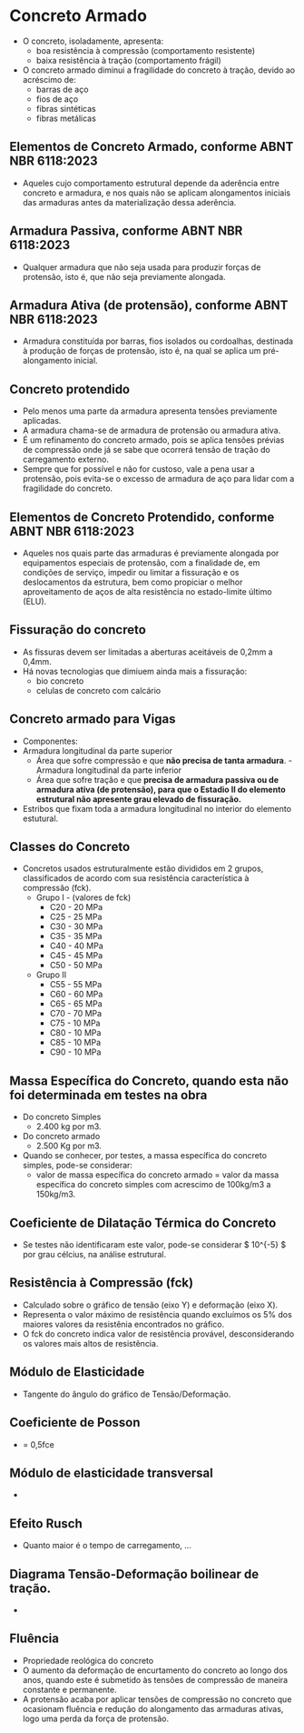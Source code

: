 # Concreto Armado
- O concreto, isoladamente, apresenta:
    - boa resistência à compressão (comportamento resistente)
    - baixa resistência à tração (comportamento frágil)
- O concreto armado diminui a fragilidade do concreto à tração, devido ao acréscimo de:
    - barras de aço
    - fios de aço
    - fibras sintéticas
    - fibras metálicas

## Elementos de Concreto Armado, conforme ABNT NBR 6118:2023
- Aqueles cujo comportamento estrutural depende da aderência entre concreto e armadura, e nos quais não se aplicam alongamentos iniciais das armaduras antes da materialização dessa aderência.

## Armadura Passiva, conforme ABNT NBR 6118:2023
- Qualquer armadura que não seja usada para produzir forças de protensão, isto é, que não seja previamente alongada.

## Armadura Ativa (de protensão), conforme ABNT NBR 6118:2023
- Armadura constituída por barras, fios isolados ou cordoalhas, destinada à produção de forças de protensão, isto é, na qual se aplica um pré-alongamento inicial.

## Concreto protendido
- Pelo menos uma parte da armadura apresenta tensões previamente aplicadas.
- A armadura chama-se de armadura de protensão ou armadura ativa.
- É um refinamento do concreto armado, pois se aplica tensões prévias de compressão onde já se sabe que ocorrerá tensão de tração do carregamento externo.
- Sempre que for possível e não for custoso, vale a pena usar a protensão, pois evita-se o excesso de armadura de aço para lidar com a fragilidade do concreto.

## Elementos de Concreto Protendido, conforme ABNT NBR 6118:2023
- Aqueles nos quais parte das armaduras é previamente alongada por equipamentos especiais de protensão, com a finalidade de, em condições de serviço, impedir ou limitar a fissuração e os deslocamentos da estrutura, bem como propiciar o melhor aproveitamento de aços de alta resistência no estado-limite último (ELU).

## Fissuração do concreto
- As fissuras devem ser limitadas a aberturas aceitáveis de 0,2mm a 0,4mm.
- Há novas tecnologias que dimiuem ainda mais a fissuração:
    - bio concreto
    - celulas de concreto com calcário

## Concreto armado para Vigas
- Componentes:
- Armadura longitudinal da parte superior
    - Área que sofre compressão e que **não precisa de tanta armadura**.
-Armadura longitudinal da parte inferior
    - Área que sofre tração e que **precisa de armadura passiva ou de armadura ativa (de protensão), para que o Estadio II do elemento estrutural não apresente grau elevado de fissuração.**
- Estribos que fixam toda a armadura longitudinal no interior do elemento estutural.

## Classes do Concreto
- Concretos usados estruturalmente estão divididos em 2 grupos, classificados de acordo com sua resistência característica à compressão (fck).
    - Grupo I - (valores de fck)
        - C20 -  20 MPa
        - C25 -  25 MPa
        - C30 -  30 MPa
        - C35 -  35 MPa
        - C40 -  40 MPa
        - C45 -  45 MPa
        - C50 -  50 MPa
    - Grupo II
        - C55 -  55 MPa
        - C60 -  60 MPa
        - C65 -  65 MPa
        - C70 -  70 MPa
        - C75 -  10 MPa
        - C80 -  10 MPa
        - C85 -  10 MPa
        - C90 -  10 MPa

## Massa Específica do Concreto, quando esta não foi determinada em testes na obra
- Do concreto Simples
    - 2.400 kg por m3.
- Do concreto armado
    - 2.500 Kg por m3.
- Quando se conhecer, por testes, a massa específica do concreto simples, pode-se considerar:
    - valor de massa específica do concreto armado = valor da massa específica do concreto simples com acrescimo de 100kg/m3 a 150kg/m3.

## Coeficiente de Dilatação Térmica do Concreto
- Se testes não identificaram este valor, pode-se considerar $ 10^{-5} $ por grau célcius, na análise estrutural.

## Resistência à Compressão (fck)
- Calculado sobre o gráfico de tensão (eixo Y) e deformação (eixo X).
- Representa o valor máximo de resistência quando excluímos os 5% dos maiores valores da resistênia encontrados no gráfico.
- O fck do concreto indica valor de resistência provável, desconsiderando os valores mais altos de resistência.

## Módulo de Elasticidade
- Tangente do ângulo do gráfico de Tensão/Deformação.

## Coeficiente de Posson
- = 0,5fce

## Módulo de elasticidade transversal
- 

## Efeito Rusch
- Quanto maior é o tempo de carregamento, ...

## Diagrama Tensão-Deformação boilinear de tração.
- 

## Fluência
- Propriedade reológica do concreto
- O aumento da deformação de encurtamento do concreto ao longo dos anos, quando este é submetido às tensões de compressão de maneira constante e permanente. 
- A protensão acaba por aplicar tensões de compressão no concreto que ocasionam fluência e redução do alongamento das armaduras ativas, logo uma perda da força de protensão.